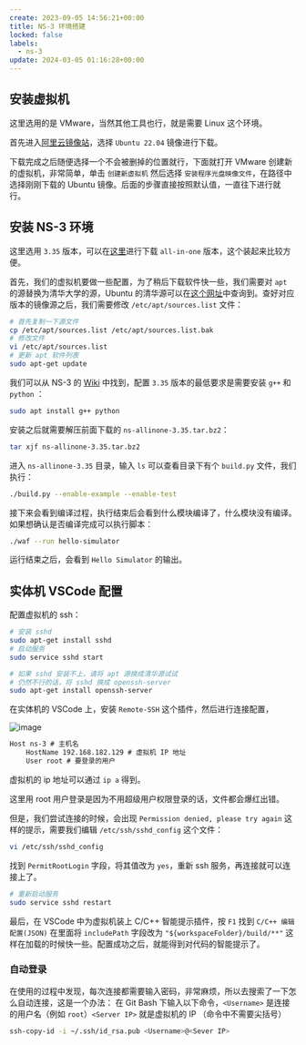 ```yaml
---
create: 2023-09-05 14:56:21+00:00
title: NS-3 环境搭建
locked: false
labels:
  - ns-3
update: 2024-03-05 01:16:28+00:00
---
```


## 安装虚拟机

这里选用的是 VMware，当然其他工具也行，就是需要 Linux 这个环境。

首先进入[阿里云镜像站](https://developer.aliyun.com/mirror/)，选择 `Ubuntu 22.04` 镜像进行下载。

下载完成之后随便选择一个不会被删掉的位置就行，下面就打开 VMware 创建新的虚拟机，非常简单，单击 `创建新虚拟机`  然后选择
`安装程序光盘映像文件`，在路径中选择刚刚下载的 Ubuntu 镜像。后面的步骤直接按照默认值，一直往下进行就行。

## 安装 NS-3 环境

这里选用 `3.35` 版本，可以在[这里](https://www.nsnam.org/releases/ns-3-35/)进行下载 `all-in-one` 版本，这个装起来比较方便。

首先，我们的虚拟机要做一些配置，为了稍后下载软件快一些，我们需要对 `apt` 的源替换为清华大学的源，Ubuntu
的清华源可以在[这个网址](https://mirrors.tuna.tsinghua.edu.cn/help/ubuntu/)中查询到。查好对应版本的镜像源之后，我们需要修改
`/etc/apt/sources.list` 文件：

```bash
# 首先复制一下源文件
cp /etc/apt/sources.list /etc/apt/sources.list.bak
# 修改文件
vi /etc/apt/sources.list
# 更新 apt 软件列表
sudo apt-get update
```

我们可以从 NS-3 的 [Wiki](https://www.nsnam.org/wiki/Installation#Ubuntu.2FDebian.2FMint) 中找到，配置 `3.35`
版本的最低要求是需要安装 `g++` 和 `python` ：

```bash
sudo apt install g++ python
```

安装之后就需要解压前面下载的 `ns-allinone-3.35.tar.bz2`：

```bash
tar xjf ns-allinone-3.35.tar.bz2
```

进入 `ns-allinone-3.35` 目录，输入 `ls` 可以查看目录下有个 `build.py` 文件，我们执行：

```bash
./build.py --enable-example --enable-test
```

接下来会看到编译过程，执行结束后会看到什么模块编译了，什么模块没有编译。如果想确认是否编译完成可以执行脚本：

```bash
./waf --run hello-simulator
```

运行结束之后，会看到 `Hello Simulator` 的输出。

## 实体机 VSCode 配置

配置虚拟机的 ssh：

```bash
# 安装 sshd
sudo apt-get install sshd
# 启动服务
sudo service sshd start

# 如果 sshd 安装不上，请将 apt 源换成清华源试试
# 仍然不行的话，将 sshd 换成 openssh-server
sudo apt-get install openssh-server
```

在实体机的 VSCode 上，安装 `Remote-SSH` 这个插件，然后进行连接配置，

![image](https://github.com/ttdly/ttdly.github.io/assets/108915955/55c52cb9-dc2d-454c-8583-7245e30d0955)

```txt
Host ns-3 # 主机名
    HostName 192.168.182.129 # 虚拟机 IP 地址
    User root # 要登录的用户
```

虚拟机的 ip 地址可以通过 `ip a` 得到。

这里用 root 用户登录是因为不用超级用户权限登录的话，文件都会爆红出错。

但是，我们尝试连接的时候，会出现 `Permission denied, please try again` 这样的提示，需要我们编辑 `/etc/ssh/sshd_config`
这个文件：

```bash
vi /etc/ssh/sshd_config
```

找到 `PermitRootLogin` 字段，将其值改为 `yes`，重新 ssh 服务，再连接就可以连接上了。

```bash
# 重新启动服务
sudo service sshd restart
```

最后，在 VSCode 中为虚拟机装上 C/C++ 智能提示插件，按 `F1` 找到 `C/C++ 编辑配置(JSON)` 在里面将 `includePath` 字段改为
`"${workspaceFolder}/build/**"` 这样在加载的时候快一些。配置成功之后，就能得到对代码的智能提示了。

### 自动登录

在使用的过程中发现，每次连接都需要输入密码，非常麻烦，所以去搜索了一下怎么自动连接，这是一个办法：
在 Git Bash 下输入以下命令，`<Username>` 是连接的用户名（例如 `root`）`<Server IP>` 就是虚拟机的 IP （命令中不需要尖括号）

```bash
ssh-copy-id -i ~/.ssh/id_rsa.pub <Username>@<Sever IP>
```